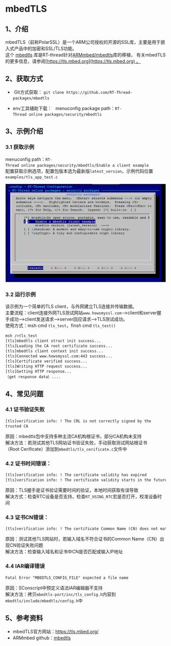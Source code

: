 # mbedTLS

## 1、介绍 

mbedTLS（前称PolarSSL）是一个ARM公司授权的开源的SSL库，主要是用于嵌入式产品中的加密和SSL/TLS功能。    
这个 [mbedtls](https://github.com/RT-Thread-packages/mbedtls) 库是RT-thread针对[ARMmbed/mbedtls](https://github.com/ARMmbed/mbedtls/)库的移植， 有关mbedTLS的更多信息，请参阅[https://tls.mbed.org](https://tls.mbed.org) 。

## 2、获取方式   

-  Git方式获取：
`git clone https://github.com/RT-Thread-packages/mbedtls`

- env工具辅助下载：
  menuconfig package path：`RT-Thread online packages/security/mbedtls`

## 3、示例介绍

### 3.1 获取示例

menuconfig path：`RT-Thread online packages/security/mbedtls/Enable a client example`   
配置获取示例选项，配置包版本选为最新版`latest_version`，示例代码位置`examples/tls_app_test.c`

![](./docs/image/mbedtls.jpg)

### 3.2 运行示例   
该示例为一个简单的TLS client，与外网建立TLS连接并传输数据。   
主要流程：client连接外网TLS测试网站`www.howsmyssl.com`-->client和server握手成功-->client发送请求-->server回应请求-->TLS测试成功。   
使用方式：msh cmd `tls_test`，finsh cmd `tls_test()`

    msh />tls_test   
    [tls]mbedtls client struct init success...   
    [tls]Loading the CA root certificate success...   
    [tls]mbedtls client context init success...   
    [tls]Connected www.howsmyssl.com:443 success...   
    [tls]Certificate verified success...   
    [tls]Writing HTTP request success...   
    [tls]Getting HTTP response...   
    （get response data）....   
    

## 4、常见问题

### 4.1 证书验证失败  

    [tls]verification info: ! The CRL is not correctly signed by the trusted CA

原因：mbedtls包中支持多种主流CA机构根证书，部分CA机构未支持   
解决方法：若测试其他TLS网站证书验证失败，手动获取测试网站根证书（Root Cerificate）添加到`mbedtls/tls_cerificate.c`文件中

### 4.2 证书时间错误：

    [tls]verification info: ! The certificate validity has expired
    [tls]verification info: ! The certificate validity starts in the future
    
原因：TLS握手是证书验证需要时间的验证，本地时间获取有误导致   
解决方式：检查RTC设备是否支持，检查`RT_USING_RTC`宏是否打开，校准设备时间

### 4.3 证书CN错误：

    [tls]verification info: ! The certificate Common Name (CN) does not match with the expected CN

原因：测试其他TLS网站时，若输入域名不符合证书的Common Name（CN）出现CN验证失败问题   
解决方法：检查输入域名和证书中CN是否匹配或输入IP地址

### 4.4 IAR编译错误

    Fatal Error "MBEDTLS_CONFIG_FILE" expected a file name 

原因：SConscript中预定义语法IAR编辑器不支持  
解决方法：拷贝`mbedtls-port/inc/tls_config.h`内容到`mbedtls/include/mbedtls/config.h`中

## 5、参考资料

- mbedTLS官方网站：https://tls.mbed.org/
- ARMmbed github：[mbedtls](https://github.com/ARMmbed/mbedtls/tree/72ea31b026e1fc61b01662474aa5125817b968bc)

